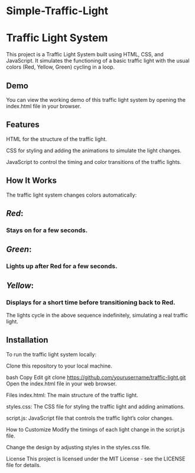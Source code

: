 # Simple-Traffic-Light

<h1>Traffic Light System</h1>
This project is a Traffic Light System built using HTML, CSS, and JavaScript. It simulates the functioning of a basic traffic light with the usual colors (Red, Yellow, Green) cycling in a loop.

<h2>Demo</h2>
You can view the working demo of this traffic light system by opening the index.html file in your browser.

<h2>Features</h2>
HTML for the structure of the traffic light.

CSS for styling and adding the animations to simulate the light changes.

JavaScript to control the timing and color transitions of the traffic lights.

<h2>How It Works</h2>
The traffic light system changes colors automatically:

<h2><i>Red</i>:</h2> <h3>Stays on for a few seconds.</h3>

<h2><i>Green</i>:</h2> <h3>Lights up after Red for a few seconds.</h3>

<h2><i>Yellow</i>:</h2> <h3>Displays for a short time before transitioning back to Red.</h3>

The lights cycle in the above sequence indefinitely, simulating a real traffic light.

<h2>Installation</h2>
To run the traffic light system locally:

Clone this repository to your local machine.

bash
Copy
Edit
git clone https://github.com/yourusername/traffic-light.git
Open the index.html file in your web browser.

Files
index.html: The main structure of the traffic light.

styles.css: The CSS file for styling the traffic light and adding animations.

script.js: JavaScript file that controls the traffic light’s color changes.

How to Customize
Modify the timings of each light change in the script.js file.

Change the design by adjusting styles in the styles.css file.

License
This project is licensed under the MIT License - see the LICENSE file for details.
